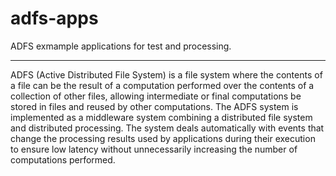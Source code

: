 adfs-apps
================

ADFS exmample applications for test and processing.

-----

ADFS (Active Distributed File System) is a file system where the contents of a file can be the result of a computation performed over the contents of a collection of other files, allowing intermediate or final computations be stored in files and reused by other computations. The ADFS system is implemented as a middleware system combining a distributed file system and distributed processing. The system deals automatically with events that change the processing results used by applications during their execution to ensure low latency without unnecessarily increasing the number of computations performed.
